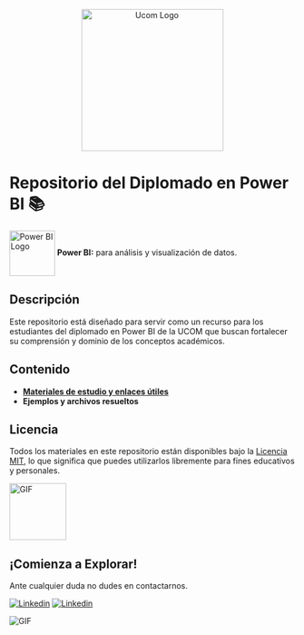 <p align="center"> <img src="https://raw.githubusercontent.com/Datalitica/Ucom/39fbbffcd0a413f8c374fc5dc358bd272e8c3bf9/imagenes/UCOM_logo.png" alt= "Ucom Logo" width = "250" align="center" >

# Repositorio del Diplomado en Power BI 📚 
<img src="https://upload.wikimedia.org/wikipedia/commons/c/cf/New_Power_BI_Logo.svg" alt= "Power BI Logo" width = "80" align="center" > **Power BI:** para análisis y visualización de datos.

## Descripción
Este repositorio está diseñado para servir como un recurso para los estudiantes del diplomado en Power BI de la UCOM que buscan fortalecer su comprensión y dominio de los conceptos académicos. 

## Contenido

- [**Materiales de estudio y enlaces útiles**](https://github.com/Datalitica/Ucom/tree/main/MaterialesTeoricos)
- **Ejemplos y archivos resueltos** 

## Licencia

Todos los materiales en este repositorio están disponibles bajo la [Licencia MIT](LICENSE), lo que significa que puedes utilizarlos libremente para fines educativos y personales.

<img align="center" alt="GIF" src="https://media.giphy.com/media/v1.Y2lkPTc5MGI3NjExY212c3oycGVvbWJyZDBrd3QyeHRra3Rrb2NqbzRwbDJxeTJ4Y3VzZiZlcD12MV9pbnRlcm5hbF9naWZfYnlfaWQmY3Q9Zw/aQwvKKi4Lv3t63nZl9/giphy-downsized.gif" width = "100" >

## ¡Comienza a Explorar!

Ante cualquier duda no dudes en contactarnos.
<!-- Your badges -->
[![Linkedin](https://img.shields.io/badge/-Mathias_Chaparro-blue?style=flat&logo=Linkedin&logoColor=white)](https://www.linkedin.com/in/mathias-chaparro-duarte/)
[![Linkedin](https://img.shields.io/badge/-Juan_Pablo_Bazan-blue?style=flat&logo=Linkedin&logoColor=white)](https://www.linkedin.com/in/jpbazan/)

<img align="center" alt="GIF" src="https://media.giphy.com/media/13HgwGsXF0aiGY/giphy.gif" />
